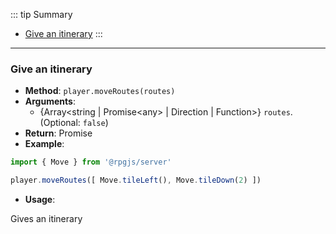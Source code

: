 ::: tip Summary
- [Give an itinerary](#give-an-itinerary)
:::
---
### Give an itinerary
- **Method**: `player.moveRoutes(routes)`
- **Arguments**:
    - {Array&lt;string | Promise&lt;any&gt; | Direction | Function&gt;} `routes`.  (Optional: `false`)
- **Return**: Promise  
- **Example**: 
```ts
import { Move } from '@rpgjs/server'

player.moveRoutes([ Move.tileLeft(), Move.tileDown(2) ])
```
 
- **Usage**:


Gives an itinerary
